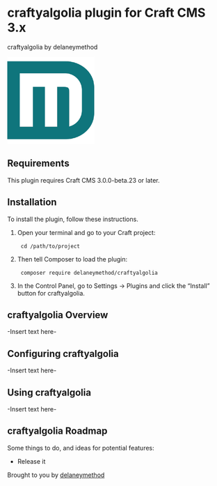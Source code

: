 # craftyalgolia plugin for Craft CMS 3.x

craftyalgolia by delaneymethod

![Screenshot](resources/img/plugin-logo.png)

## Requirements

This plugin requires Craft CMS 3.0.0-beta.23 or later.

## Installation

To install the plugin, follow these instructions.

1. Open your terminal and go to your Craft project:

        cd /path/to/project

2. Then tell Composer to load the plugin:

        composer require delaneymethod/craftyalgolia

3. In the Control Panel, go to Settings → Plugins and click the “Install” button for craftyalgolia.

## craftyalgolia Overview

-Insert text here-

## Configuring craftyalgolia

-Insert text here-

## Using craftyalgolia

-Insert text here-

## craftyalgolia Roadmap

Some things to do, and ideas for potential features:

* Release it

Brought to you by [delaneymethod](delaneymethod.com)
